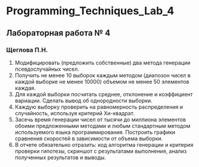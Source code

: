 # Programming_Techniques_Lab_4
## Лабораторная работа № 4
### Щеглова П.Н.
1. Модифицировать (предложить собственные) два метода генерации псевдослучайных чисел.
2. Получить не менее 10 выборок каждым методом (диапозон чисел в каждой выборке не менее 10000) объемом не менее 50 элементов каждая.
3. Для каждой выборки посчитать среднее, отклонение и коэффициент вариации. Сделать вывод об однородности выборки.
4. Каждую выборку проверить на равномерность распределения и случайность, используя критерий Хи-квадрат.
5. Засечь время генерации чисел от тысячи до миллиона элементов обоими предложенными методами и любым стандартным методом используемого языка программирования. Построить графики сравнения скоростей в зависимости от объема выборки.
6. В отчете обязательно отразить: код алгоритма генерации и критерия проверки гипотезы, скриншот с результатами выполнения, анализ полученных результатов и выводы.

